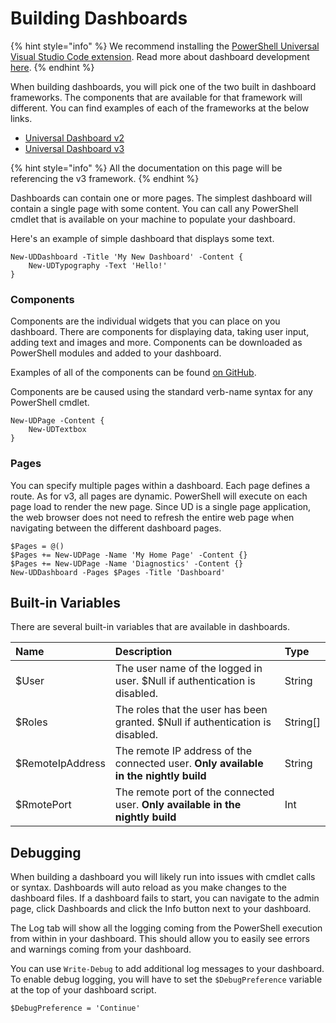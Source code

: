 # Building Dashboards

{% hint style="info" %}
We recommend installing the [PowerShell Universal Visual Studio Code extension](https://marketplace.visualstudio.com/items?itemName=ironmansoftware.powershell-universal). Read more about dashboard development [here](../development.md).
{% endhint %}

When building dashboards, you will pick one of the two built in dashboard frameworks. The components that are available for that framework will different. You can find examples of each of the frameworks at the below links.

* [Universal Dashboard v2](https://github.com/ironmansoftware/universal-dashboard/tree/master/src/v2/example)
* [Universal Dashboard v3](https://github.com/ironmansoftware/universal-dashboard/tree/master/src/v3/example)

{% hint style="info" %}
All the documentation on this page will be referencing the v3 framework.
{% endhint %}

Dashboards can contain one or more pages. The simplest dashboard will contain a single page with some content. You can call any PowerShell cmdlet that is available on your machine to populate your dashboard.

Here's an example of simple dashboard that displays some text.

```text
New-UDDashboard -Title 'My New Dashboard' -Content {
    New-UDTypography -Text 'Hello!'
}
```

### Components

Components are the individual widgets that you can place on you dashboard. There are components for displaying data, taking user input, adding text and images and more. Components can be downloaded as PowerShell modules and added to your dashboard.

Examples of all of the components can be found [on GitHub](https://github.com/ironmansoftware/universal-dashboard/tree/master/src/v3/example/pages).

Components are be caused using the standard verb-name syntax for any PowerShell cmdlet.

```text
New-UDPage -Content {
    New-UDTextbox
}
```

### Pages

You can specify multiple pages within a dashboard. Each page defines a route. As for v3, all pages are dynamic. PowerShell will execute on each page load to render the new page. Since UD is a single page application, the web browser does not need to refresh the entire web page when navigating between the different dashboard pages.

```text
$Pages = @()
$Pages += New-UDPage -Name 'My Home Page' -Content {}
$Pages += New-UDPage -Name 'Diagnostics' -Content {}
New-UDDashboard -Pages $Pages -Title 'Dashboard'
```

## Built-in Variables

There are several built-in variables that are available in dashboards.

| Name | Description | Type |
| :--- | :--- | :--- |
| $User | The user name of the logged in user. $Null if authentication is disabled. | String |
| $Roles | The roles that the user has been granted. $Null if authentication is disabled. | String\[\] |
| $RemoteIpAddress | The remote IP address of the connected user. **Only available in the nightly build** | String |
| $RmotePort | The remote port of the connected user. **Only available in the nightly build** | Int |

## Debugging

When building a dashboard you will likely run into issues with cmdlet calls or syntax. Dashboards will auto reload as you make changes to the dashboard files. If a dashboard fails to start, you can navigate to the admin page, click Dashboards and click the Info button next to your dashboard.

The Log tab will show all the logging coming from the PowerShell execution from within in your dashboard. This should allow you to easily see errors and warnings coming from your dashboard.

You can use `Write-Debug` to add additional log messages to your dashboard. To enable debug logging, you will have to set the `$DebugPreference` variable at the top of your dashboard script.

```text
$DebugPreference = 'Continue'
```

